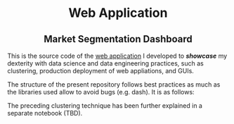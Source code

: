 <h1 align="center"> Web Application </h1>
<h2 align="center"> Market Segmentation Dashboard </h2>

This is the source code of the [web application](https://business-intelligence-davide.herokuapp.com/) I developed to ***showcase*** my dexterity with data science and data engineering practices, such as clustering, production deployment of web appliations, and GUIs.

The structure of the present repository follows best practices as much as the libraries used allow to avoid bugs (e.g. dash). It is as follows:

The preceding clustering technique has been further explained in a separate notebook (TBD).
